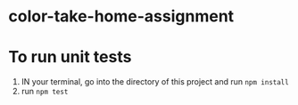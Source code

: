 # color-take-home-assignment

# To run unit tests 
1. IN your terminal, go into the directory of this project and run `npm install`
2. run `npm test`
